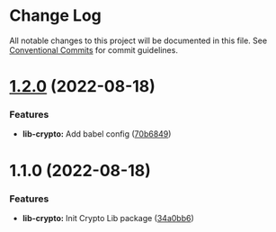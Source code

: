 # Change Log

All notable changes to this project will be documented in this file.
See [Conventional Commits](https://conventionalcommits.org) for commit guidelines.

# [1.2.0](https://github.com/detechworld/tto-packages/compare/@detechworld/lib-crypto@1.1.0...@detechworld/lib-crypto@1.2.0) (2022-08-18)


### Features

* **lib-crypto:** Add babel config ([70b6849](https://github.com/detechworld/tto-packages/commit/70b684936300fb1c461f38d6a08e47bd356aba44))





# 1.1.0 (2022-08-18)


### Features

* **lib-crypto:** Init Crypto Lib package ([34a0bb6](https://github.com/detechworld/tto-packages/commit/34a0bb64f23ec7d780545f57f13011f95c7cd2f0))
